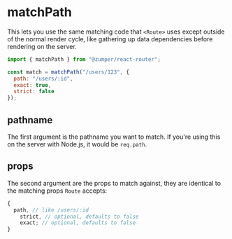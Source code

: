 # matchPath

This lets you use the same matching code that `<Route>` uses except outside of the normal render cycle, like gathering up data dependencies before rendering on the server.

```js
import { matchPath } from "@zumper/react-router";

const match = matchPath("/users/123", {
  path: "/users/:id",
  exact: true,
  strict: false
});
```

## pathname

The first argument is the pathname you want to match. If you're using
this on the server with Node.js, it would be `req.path`.

## props

The second argument are the props to match against, they are identical
to the matching props `Route` accepts:

```js
{
  path, // like /users/:id
    strict, // optional, defaults to false
    exact; // optional, defaults to false
}
```
